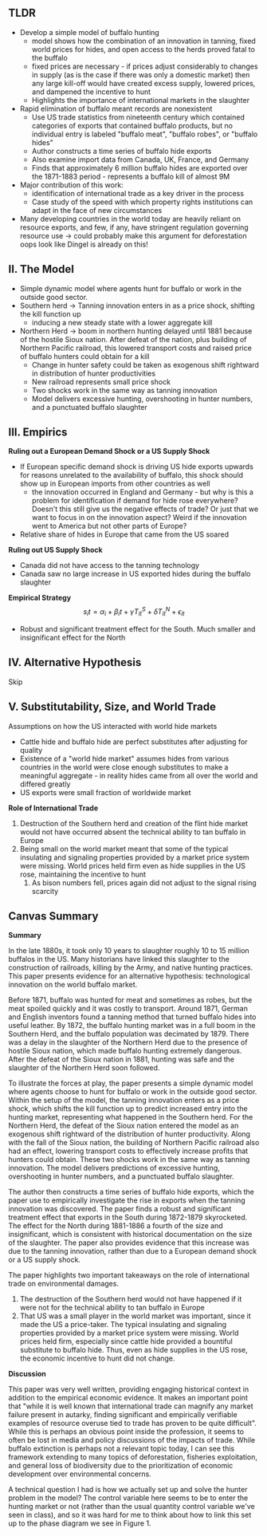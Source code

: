 ## TLDR

- Develop a simple model of buffalo hunting
  - model shows how the combination of an innovation in tanning, fixed world prices for hides, and open access to the herds proved fatal to the buffalo
  - fixed prices are necessary - if prices adjust considerably to changes in supply (as is the case if there was only a domestic market) then any large kill-off would have created excess supply, lowered prices, and dampened the incentive to hunt
  - Highlights the importance of international markets in the slaughter
- Rapid elimination of buffalo meant records are nonexistent
  - Use US trade statistics from nineteenth century which contained categories of exports that contained buffalo products, but no individual entry is labeled "buffalo meat", "buffalo robes", or "buffalo hides"
  - Author constructs a time series of buffalo hide exports
  - Also examine import data from Canada, UK, France, and Germany
  - Finds that approximately 6 million buffalo hides are exported over the 1871-1883 period - represents a buffalo kill of almost 9M
- Major contribution of this work:
  - identification of international trade as a key driver in the process
  - Case study of the speed with which property rights institutions can adapt in the face of new circumstances
- Many developing countries in the world today are heavily reliant on resource exports, and few, if any, have stringent regulation governing resource use → could probably make this argument for deforestation oops look like Dingel is already on this!

## II. The Model

- Simple dynamic model where agents hunt for buffalo or work in the outside good sector.
- Southern herd &rightarrow; Tanning innovation enters in as a price shock, shifting the kill function up
  - inducing a new steady state with a lower aggregate kill 
- Northern Herd &rightarrow; boom in northern hunting delayed until 1881 because of the hostile Sioux nation. After defeat of the nation, plus building of Northern Pacific railroad, this lowered transport costs and raised price of buffalo hunters could obtain for a kill
  - Change in hunter safety could be taken as exogenous shift rightward in distribution of hunter productivities
  - New railroad represents small price shock 
  - Two shocks work in the same way as tanning innovation 
  - Model delivers excessive hunting, overshooting in hunter numbers, and a punctuated buffalo slaughter

## III. Empirics

**Ruling out a European Demand Shock or a US Supply Shock**

* If European specific demand shock is driving US hide exports upwards for reasons unrelated to the availability of buffalo, this shock should show up in European imports from other countries as well
  * the innovation occurred in England and Germany - but why is this a problem for identification if demand for hide rose everywhere? Doesn't this still give us the negative effects of trade? Or just that we want to focus in on the innovation aspect? Weird if the innovation went to America but not other parts of Europe?
* Relative share of hides in Europe that came from the US soared 

**Ruling out US Supply Shock**

* Canada did not have access to the tanning technology
* Canada saw no large increase in US exported hides during the buffalo slaughter

**Empirical Strategy**
$$
s_it = \alpha_i + \beta_i t + \gamma T_{it}^S + \delta T_{it}^N + \epsilon_{it}
$$

* Robust and significant treatment effect for the South. Much smaller and insignificant effect for the North



## IV. Alternative Hypothesis 

Skip



## V. Substitutability, Size, and World Trade

Assumptions on how the US interacted with world hide markets

* Cattle hide and buffalo hide are perfect substitutes after adjusting for quality 
* Existence of a "world hide market" assumes hides from various countries in the world were close enough substitutes to make a meaningful aggregate - in reality hides came from all over the world and differed greatly
* US exports were small fraction of worldwide market

**Role of International Trade**

1. Destruction of the Southern herd and creation of the flint hide market would not have occurred absent the technical ability to tan buffalo in Europe
2. Being small on the world market meant that some of the typical insulating and signaling properties provided by a market price system were missing. World prices held firm even as hide supplies in the US rose, maintaining the incentive to hunt
   1. As bison numbers fell, prices again did not adjust to the signal rising scarcity



## Canvas Summary

**Summary**

In the late 1880s, it took only 10 years to slaughter roughly 10 to 15 million buffalos in the US. Many historians have linked this slaughter to the construction of railroads, killing by the Army, and native hunting practices. This paper presents evidence for an alternative hypothesis: technological innovation on the world buffalo market. 

Before 1871, buffalo was hunted for meat and sometimes as robes, but the meat spoiled quickly and it was costly to transport. Around 1871, German and English inventors found a tanning method that turned buffalo hides into useful leather. By 1872, the buffalo hunting market was in a full boom in the Southern Herd, and the buffalo population was decimated by 1879.  There was a delay in the slaughter of the Northern Herd due to the presence of hostile Sioux nation, which made buffalo hunting extremely dangerous. After the defeat of the Sioux nation in 1881, hunting was safe and the slaughter of the Northern Herd soon followed.

To illustrate the forces at play, the paper presents a simple dynamic model where agents choose to hunt for buffalo or work in the outside good sector. Within the setup of the model, the tanning innovation enters as a price shock, which shifts the kill function up to predict increased entry into the hunting market, representing what happened in the Southern herd. For the Northern Herd, the defeat of the Sioux nation entered the model as an exogenous shift rightward of the distribution of hunter productivity. Along with the fall of the Sioux nation, the building of Northern Pacific railroad also had an effect, lowering transport costs to effectively increase profits that hunters could obtain.  These two shocks work in the same way as tanning innovation. The model delivers predictions of excessive hunting, overshooting in hunter numbers, and a punctuated buffalo slaughter. 

The author then constructs a time series of buffalo hide exports, which the paper use to empirically investigate the rise in exports when the tanning innovation was discovered. The paper finds a robust and significant treatment effect that exports in the South during 1872-1879 skyrocketed. The effect for the North during 1881-1886 a fourth of the size and insignificant, which is consistent with historical documentation on the size of the slaughter. The paper also provides evidence that this increase was due to the tanning innovation, rather than due to a European demand shock or a US supply shock. 

The paper highlights two important takeaways on the role of international trade on environmental damages.

1. The destruction of the Southern herd would not have happened if it were not for the technical ability to tan buffalo in Europe
2. That US was a small player in the world market was important, since it made the US a price-taker. The typical insulating and signaling properties provided by a market price system were missing. World prices held firm, especially since cattle hide provided a bountiful substitute to buffalo hide. Thus, even as hide supplies in the US rose, the economic incentive to hunt did not change. 



**Discussion**

This paper was very well written, providing engaging historical context in addition to the empirical economic evidence. It makes an important point that "while it is well known that international trade can magnify any market failure present in autarky, finding significant and empirically verifiable examples of resource overuse tied to trade has proven to be quite difficult". While this is perhaps an obvious point inside the profession, it seems to often be lost in media and policy discussions of the impacts of trade. While buffalo extinction is perhaps not a relevant topic today, I can see this framework extending to many topics of deforestation, fisheries exploitation, and general loss of biodiversity due to the prioritization of economic development over environmental concerns. 

A technical question I had is how we actually set up and solve the hunter problem in the model? The control variable here seems to be to enter the hunting market or not (rather than the usual quantity control variable we've seen in class), and so it was hard for me to think about how to link this set up to the phase diagram we see in Figure 1. 

